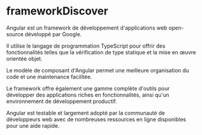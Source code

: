 # frameworkDiscover

Angular est un framework de développement d'applications web open-source développé par Google.

Il utilise le langage de programmation TypeScript pour offrir des fonctionnalités telles que la vérification de type statique et la mise en œuvre orientée objet.

Le modèle de composant d'Angular permet une meilleure organisation du code et une maintenance facilitée.

Le framework offre également une gamme complète d'outils pour développer des applications riches en fonctionnalités, ainsi qu'un environnement de développement productif.

Angular est testable et largement adopté par la communauté de développeurs web avec de nombreuses ressources en ligne disponibles pour une aide rapide.
